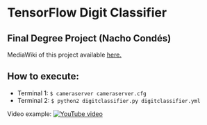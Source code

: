 
# TensorFlow Digit Classifier
## Final Degree Project (Nacho Condés)
MediaWiki of this project available [here.](http://jderobot.org/Naxvm-tfg)


## How to execute:
* Terminal 1:
`$ cameraserver cameraserver.cfg`
*  Terminal 2:
`$ python2 digitclassifier.py digitclassifier.yml` 


Video example:
[
![YouTube video](http://img.youtube.com/vi/x-OhWal38Ak/0.jpg)](http://www.youtube.com/watch?v=x-OhWal38Ak)

